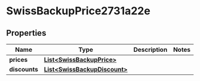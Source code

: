 

# SwissBackupPrice2731a22e


## Properties

| Name | Type | Description | Notes |
|------------ | ------------- | ------------- | -------------|
|**prices** | [**List&lt;SwissBackupPrice&gt;**](SwissBackupPrice.md) |  |  |
|**discounts** | [**List&lt;SwissBackupDiscount&gt;**](SwissBackupDiscount.md) |  |  |



